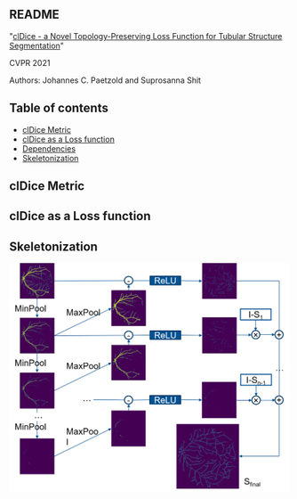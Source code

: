 ## README 

"[clDice - a Novel Topology-Preserving Loss Function for Tubular Structure Segmentation](https://arxiv.org/abs/2003.07311)"

CVPR 2021

Authors:  Johannes C. Paetzold and Suprosanna Shit





## Table of contents


* [clDice Metric](#metric)
* [clDice as a Loss function](#loss)
* [Dependencies](#depend)
* [Skeletonization](#skeleton)


## clDice Metric

## clDice as a Loss function

## Skeletonization


![plot](https://github.com/jocpae/clDice/blob/main/skeletonization.png)



